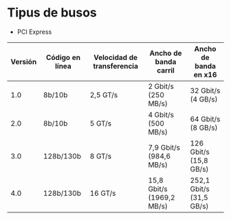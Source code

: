 # Tipus de busos
* PCI Express


Versión | Código en línea | Velocidad de transferencia | Ancho de banda carril     | Ancho de banda en x16
------- | --------------- | -------------------------- | ------------------------- | ------------------------|
1.0     | 8b/10b          | 2,5 GT/s                   | 2 Gbit/s (250 MB/s)       | 32 Gbit/s (4 GB/s)
2.0     | 8b/10b          | 5 GT/s                     | 4 Gbit/s (500 MB/s)       | 64 Gbit/s (8 GB/s)
3.0     | 128b/130b       | 8 GT/s                     | 7,9 Gbit/s (984,6 MB/s)   | 126 Gbit/s (15,8 GB/s)
4.0     | 128b/130b       | 16 GT/s                    | 15,8 Gbit/s (1969,2 MB/s) | 252,1 Gbit/s (31,5 GB/s)
